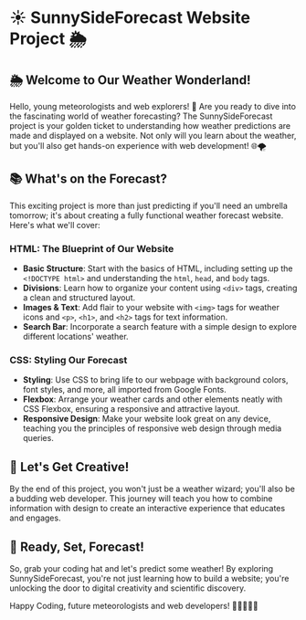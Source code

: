 # ☀️ SunnySideForecast Website Project 🌦️

## 🌦️ Welcome to Our Weather Wonderland!

Hello, young meteorologists and web explorers! 🌟 Are you ready to dive into the fascinating world of weather forecasting? The SunnySideForecast project is your golden ticket to understanding how weather predictions are made and displayed on a website. Not only will you learn about the weather, but you'll also get hands-on experience with web development! 🌐🌪️

## 📚 What's on the Forecast?

This exciting project is more than just predicting if you'll need an umbrella tomorrow; it's about creating a fully functional weather forecast website. Here's what we'll cover:

### HTML: The Blueprint of Our Website

- **Basic Structure**: Start with the basics of HTML, including setting up the `<!DOCTYPE html>` and understanding the `html`, `head`, and `body` tags.
- **Divisions**: Learn how to organize your content using `<div>` tags, creating a clean and structured layout.
- **Images & Text**: Add flair to your website with `<img>` tags for weather icons and `<p>`, `<h1>`, and `<h2>` tags for text information.
- **Search Bar**: Incorporate a search feature with a simple design to explore different locations' weather.

### CSS: Styling Our Forecast

- **Styling**: Use CSS to bring life to our webpage with background colors, font styles, and more, all imported from Google Fonts.
- **Flexbox**: Arrange your weather cards and other elements neatly with CSS Flexbox, ensuring a responsive and attractive layout.
- **Responsive Design**: Make your website look great on any device, teaching you the principles of responsive web design through media queries.

## 🎨 Let's Get Creative!

By the end of this project, you won't just be a weather wizard; you'll also be a budding web developer. This journey will teach you how to combine information with design to create an interactive experience that educates and engages.

## 🚀 Ready, Set, Forecast!

So, grab your coding hat and let's predict some weather! By exploring SunnySideForecast, you're not just learning how to build a website; you're unlocking the door to digital creativity and scientific discovery. 

Happy Coding, future meteorologists and web developers! 🚀👩‍💻👨‍💻
